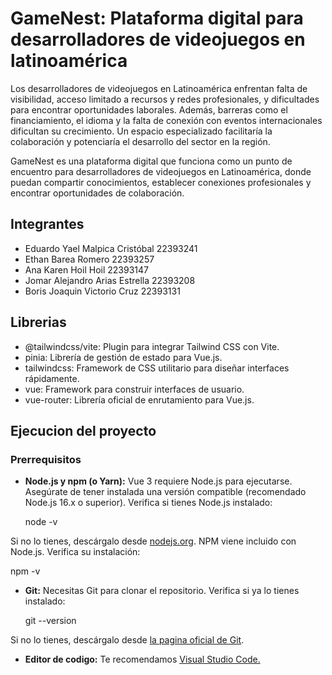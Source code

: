 # GameNest: Plataforma digital para desarrolladores de videojuegos en latinoamérica

Los desarrolladores de videojuegos en Latinoamérica enfrentan falta de visibilidad, acceso limitado a recursos y redes profesionales, y dificultades para encontrar oportunidades laborales. Además, barreras como el financiamiento, el idioma y la falta de conexión con eventos internacionales dificultan su crecimiento. Un espacio especializado facilitaría la colaboración y potenciaría el desarrollo del sector en la región.

GameNest es una plataforma digital que funciona como un punto de encuentro para desarrolladores de videojuegos en Latinoamérica, donde puedan compartir conocimientos, establecer conexiones profesionales y encontrar oportunidades de colaboración.

## Integrantes

- Eduardo Yael Malpica Cristóbal 22393241 
- Ethan Barea Romero 22393257 
- Ana Karen Hoil Hoil 22393147 
- Jomar Alejandro Arias Estrella 22393208
- Boris Joaquin Victorio Cruz 22393131 

## Librerias

- @tailwindcss/vite: Plugin para integrar Tailwind CSS con Vite.
- pinia: Librería de gestión de estado para Vue.js.
- tailwindcss: Framework de CSS utilitario para diseñar interfaces rápidamente.
- vue: Framework para construir interfaces de usuario.
- vue-router: Librería oficial de enrutamiento para Vue.js.

## Ejecucion del proyecto

### Prerrequisitos

- **Node.js y npm (o Yarn):** Vue 3 requiere Node.js para ejecutarse. Asegúrate de tener instalada una versión compatible (recomendado Node.js 16.x o superior).
Verifica si tienes Node.js instalado:

  node -v

Si no lo tienes, descárgalo desde [nodejs.org](https://nodejs.org/es).
NPM viene incluido con Node.js. Verifica su instalación:


  npm -v 


- **Git:** Necesitas Git para clonar el repositorio. Verifica si ya lo tienes instalado:

  git --version

Si no lo tienes, descárgalo desde [la pagina oficial de Git](https://git-scm.com/downloads).

- **Editor de codigo:** Te recomendamos [Visual Studio Code.](https://code.visualstudio.com/download)